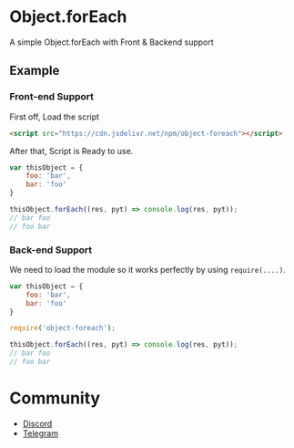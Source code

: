# Object.forEach
A simple Object.forEach with Front & Backend support

## Example
### Front-end Support

First off, Load the script

```html
<script src="https://cdn.jsdelivr.net/npm/object-foreach"></script>
```

After that, Script is Ready to use.

```js
var thisObject = {
	foo: 'bar',
	bar: 'foo'
}

thisObject.forEach((res, pyt) => console.log(res, pyt));
// bar foo
// foo bar
```

### Back-end Support

We need to load the module so it works perfectly by using `require(....)`.

```js
var thisObject = {
	foo: 'bar',
	bar: 'foo'
}

require('object-foreach');

thisObject.forEach((res, pyt) => console.log(res, pyt));
// bar foo
// foo bar
```

# Community
- [Discord](https://quickstream.yonle.repl.co/discord)
- [Telegram](https://t.me/yonlecoder)
